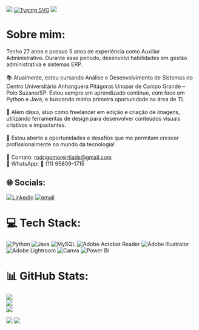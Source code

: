 ![](https://capsule-render.vercel.app/api?type=waving&height=100&color=00ff00)
[![Typing SVG](https://readme-typing-svg.demolab.com?font=Fira+Code&pause=1000&color=54AC05&width=435&lines=Aspiring+a+Full-Stack+Developer)](https://git.io/typing-svg)
![](https://capsule-render.vercel.app/api?type=blur&height=500&color=11111&text=Welcome&reversal=true&fontColor=00ff05&descAlignY=50&descAlign=49&section=header&animation=blink)
# Sobre mim:
Tenho 27 anos e possuo 5 anos de experiência como Auxiliar Administrativo. Durante esse período, desenvolvi habilidades em gestão administrativa e sistemas ERP.<br><br>📚 Atualmente, estou cursando Análise e Desenvolvimento de Sistemas no Centro Universitário Anhanguera Pitágoras Unopar de Campo Grande – Polo Suzano/SP. Estou sempre em aprendizado contínuo, com foco em Python e Java, e buscando minha primeira oportunidade na área de TI.<br><br>🎨 Além disso, atuo como freelancer em edição e criação de imagens, utilizando ferramentas de design para desenvolver conteúdos visuais criativos e impactantes.<br><br>🚀 Estou aberto a oportunidades e desafios que me permitam crescer profissionalmente no mundo da tecnologia!<br><br>📩 Contato: rodrigomoreirtiads@gmail.com<br>📱 WhatsApp: 📲 (11) 95809-1715<br>


## 🌐 Socials:
[![LinkedIn](https://img.shields.io/badge/LinkedIn-%230077B5.svg?logo=linkedin&logoColor=white)](https://linkedin.com/in/rodrigo-sebasti%C3%A3o-moreira-lima-768230351/) [![email](https://img.shields.io/badge/Email-D14836?logo=gmail&logoColor=white)](mailto:rodrigomoreirtiads@gmail.com) 

# 💻 Tech Stack:
![Python](https://img.shields.io/badge/python-3670A0?style=for-the-badge&logo=python&logoColor=ffdd54) ![Java](https://img.shields.io/badge/java-%23ED8B00.svg?style=for-the-badge&logo=openjdk&logoColor=white) ![MySQL](https://img.shields.io/badge/mysql-4479A1.svg?style=for-the-badge&logo=mysql&logoColor=white) ![Adobe Acrobat Reader](https://img.shields.io/badge/Adobe%20Acrobat%20Reader-EC1C24.svg?style=for-the-badge&logo=Adobe%20Acrobat%20Reader&logoColor=white) ![Adobe Illustrator](https://img.shields.io/badge/adobe%20illustrator-%23FF9A00.svg?style=for-the-badge&logo=adobe%20illustrator&logoColor=white) ![Adobe Lightroom](https://img.shields.io/badge/Adobe%20Lightroom-31A8FF.svg?style=for-the-badge&logo=Adobe%20Lightroom&logoColor=white) ![Canva](https://img.shields.io/badge/Canva-%2300C4CC.svg?style=for-the-badge&logo=Canva&logoColor=white) ![Power Bi](https://img.shields.io/badge/power_bi-F2C811?style=for-the-badge&logo=powerbi&logoColor=black)
# 📊 GitHub Stats:
![](https://github-readme-stats.vercel.app/api?username=R-Moreiraa&theme=merko&hide_border=false&include_all_commits=true&count_private=true)<br/>
![](https://nirzak-streak-stats.vercel.app/?user=R-Moreiraa&theme=merko&hide_border=false)<br/>
![](https://github-readme-stats.vercel.app/api/top-langs/?username=R-Moreiraa&theme=merko&hide_border=false&include_all_commits=true&count_private=true&layout=compact)

[![](https://visitcount.itsvg.in/api?id=R-Moreiraa&icon=0&color=0)](https://visitcount.itsvg.in)
![](https://capsule-render.vercel.app/api?type=waving&height=100&color=00ff00&reversal=true&descAlignY=50&descAlign=49&section=footer)
<!-- Proudly created with GPRM ( https://gprm.itsvg.in ) -->
